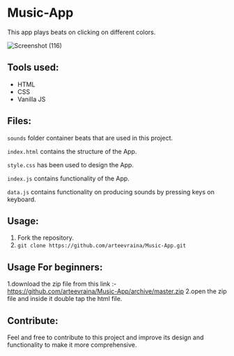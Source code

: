 # Music-App
This app plays beats on clicking on different colors. 

![Screenshot (116)](https://user-images.githubusercontent.com/53342416/71176414-dbb59680-228f-11ea-8093-76c9e194fa85.png)


## Tools used:
* HTML
* CSS
* Vanilla JS

## Files:
`sounds` folder container beats that are used in this project.

`index.html` contains the structure of the App.

`style.css` has been used to design the App.

`index.js` contains functionality of the App.

`data.js` contains functionality on producing sounds by pressing keys on keyboard.

## Usage:
1. Fork the repository.
2. `git clone https://github.com/arteevraina/Music-App.git`

## Usage For beginners:
1.download the zip file from this link :- https://github.com/arteevraina/Music-App/archive/master.zip
2.open the zip file and inside it double tap the html file.


## Contribute:
Feel and free to contribute to this project and improve its design and functionality to make it more comprehensive.


